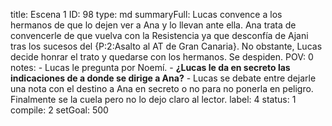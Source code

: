 title:          Escena 1
ID:             98
type:           md
summaryFull:    Lucas convence a los hermanos de que lo dejen ver a Ana y lo llevan ante ella. Ana trata de convencerle de que vuelva con la Resistencia ya que desconfía de Ajani tras los sucesos del {P:2:Asalto al AT de Gran Canaria}. No obstante, Lucas decide honrar el trato y quedarse con los hermanos. Se despiden.
POV:            0
notes:          - Lucas le pregunta por Noemí.
                - **¿Lucas le da en secreto las indicaciones de a donde se dirige a Ana?**
                - Lucas se debate entre dejarle una nota con el destino a Ana en secreto o no para no ponerla en peligro. Finalmente se la cuela pero no lo dejo claro al lector.
label:          4
status:         1
compile:        2
setGoal:        500


